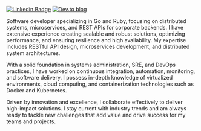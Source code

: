 [![Linkedin Badge](https://img.shields.io/badge/-LinkedIn-blue?style=flat-square&logo=Linkedin&logoColor=white&link=https://www.linkedin.com/in/fabianosantosflorentino/)](https://www.linkedin.com/in/fabianosantosflorentino/)
[![Dev.to blog](https://img.shields.io/badge/dev.to-0A0A0A?style=for-the-badge&logo=dev.to&logoColor=white&link=https://dev.to/fabianoflorentino)](https://dev.to/fabianoflorentino)
<!--
**fabianoflorentino/fabianoflorentino** is a ✨ _special_ ✨ repository because its `README.md` (this file) appears on your GitHub profile.

Here are some ideas to get you started:

- 🔭 I’m currently working on ...
- 🌱 I’m currently learning ...
- 👯 I’m looking to collaborate on ...
- 🤔 I’m looking for help with ...
- 💬 Ask me about ...
- 📫 How to reach me: ...
- 😄 Pronouns: ...
- ⚡ Fun fact: ...
-->
Software developer specializing in Go and Ruby, focusing on distributed systems, microservices, and REST APIs for corporate backends. I have extensive experience creating scalable and robust solutions, optimizing performance, and ensuring resilience and high availability. My expertise includes RESTful API design, microservices development, and distributed system architectures.

With a solid foundation in systems administration, SRE, and DevOps practices, I have worked on continuous integration, automation, monitoring, and software delivery. I possess in-depth knowledge of virtualized environments, cloud computing, and containerization technologies such as Docker and Kubernetes.

Driven by innovation and excellence, I collaborate effectively to deliver high-impact solutions. I stay current with industry trends and am always ready to tackle new challenges that add value and drive success for my teams and projects.
